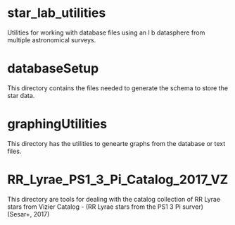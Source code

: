 # star_lab_utilities
Utilities for working with database files using an l b datasphere from
multiple astronomical surveys.

# databaseSetup
This directory contains the files needed to generate the schema to store
the star data.

# graphingUtilities
This directory has the utilities to genearte graphs from the database or
text files.

# RR_Lyrae_PS1_3_Pi_Catalog_2017_VZ
This directory are tools for dealing with the catalog collection of
RR Lyrae stars from Vizier Catalog - (RR Lyrae stars from the PS1 3 Pi
surver) (Sesar+, 2017)

